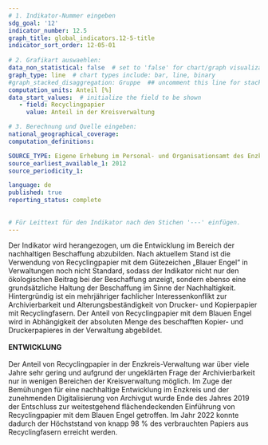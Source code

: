 ```yaml
---
# 1. Indikator-Nummer eingeben 
sdg_goal: '12'
indicator_number: 12.5
graph_title: global_indicators.12-5-title
indicator_sort_order: 12-05-01
 
# 2. Grafikart auswaehlen: 
data_non_statistical: false  # set to 'false' for chart/graph visualization
graph_type: line  # chart types include: bar, line, binary
#graph_stacked_disaggregation: Gruppe  ## uncomment this line for stacked bars. eplace 'Geschlecht' with the field of aggregation.
computation_units: Anteil [%] 
data_start_values:  # initialize the field to be shown
   - field: Recyclingpapier
     value: Anteil in der Kreisverwaltung

# 3. Berechnung und Quelle eingeben:
national_geographical_coverage: 
computation_definitions: 

SOURCE_TYPE: Eigene Erhebung im Personal- und Organisationsamt des Enzkreises
source_earliest_available_1: 2012
source_periodicity_1: 

language: de   
published: true 
reporting_status: complete
 
 
# Für Leittext für den Indikator nach den Stichen '---' einfügen. 
---
```

Der Indikator wird herangezogen, um die Entwicklung im Bereich der nachhaltigen Beschaffung abzubilden. Nach aktuellem Stand ist die Verwendung von Recyclingpapier mit dem Gütezeichen „Blauer Engel“ in Verwaltungen noch nicht Standard, sodass der Indikator nicht nur den ökologischen Beitrag bei der Beschaffung anzeigt, sondern ebenso eine grundsätzliche Haltung der Beschaffung im Sinne der Nachhaltigkeit. Hintergründig ist ein mehrjähriger fachlicher Interessenkonflikt zur Archivierbarkeit und Alterungsbeständigkeit von Drucker- und Kopierpapier mit Recyclingfasern. Der Anteil von Recyclingpapier mit dem Blauen Engel wird in Abhängigkeit der absoluten Menge des beschafften Kopier- und Druckerpapieres in der Verwaltung abgebildet. <br>
<br>
**ENTWICKLUNG** <br>
<br>
Der Anteil von Recyclingpapier in der Enzkreis-Verwaltung war über viele Jahre sehr gering und aufgrund der ungeklärten Frage der Archivierbarkeit nur in wenigen Bereichen der Kreisverwaltung möglich. Im Zuge der Bemühungen für eine nachhaltige Entwicklung im Enzkreis und der zunehmenden Digitalisierung von Archivgut wurde Ende des Jahres 2019 der Entschluss zur weitestgehend flächendeckenden Einführung von Recyclingpapier mit dem Blauen Engel getroffen. Im Jahr 2022 konnte dadurch der Höchststand von knapp 98 % des verbrauchten Papiers aus Recyclingfasern erreicht werden.
